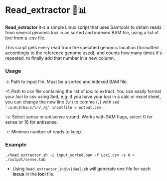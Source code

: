 # Read_extractor 🧬📊

**Read_extractor** it-s a simple Linux script that uses Samtools to obtain reads from several genomic loci in an sorted and indexed BAM file, using a list of *loci* from a .csv file. 

This script gets every read from the specified genomic location (formatted accordingly to the reference genome used), and counts how many times it's repeated, to finally add that number in a new column.

### Usage

-i: Path to input file. Must be a sorted and indexed BAM file.

-f: Path to csv file containing the list of *loci* to extract. You can easily format your *loci* to csv using Sed, e.g: if you have your *loci* in a calc or excel sheet, you can change the new line (`\n`) to comma (`,`) with `sed ':a;N;$!ba;s/\n/,/g' inputfile > output.csv `.

-s: Select sense or antisense strand. Works with SAM flags, select 0 for sense or 16 for antisense.

-r: Minimun number of reads to keep.

### Example

`./Read_extractor.sh -i input_sorted.bam -f Loci.csv -s 0 > ./output/sense.tab`

* Using `Read_extractor_individual.sh` will generate one file for each **locus** in the **loci** file.
